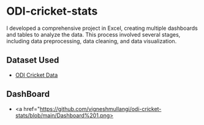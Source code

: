 # ODI-cricket-stats
I developed a comprehensive project in Excel, creating multiple dashboards and tables to analyze the data. This process involved several stages, including data preprocessing, data cleaning, and data visualization.
## Dataset Used
- <a href="https://www.kaggle.com/datasets/decentralized/cricsheet-odi-cricket-data?select=batter_player_stats.csv">ODI Cricket Data</a>
## DashBoard 
- <a href="https://github.com/vigneshmullangi/odi-cricket-stats/blob/main/Dashboard%201.png></a>
